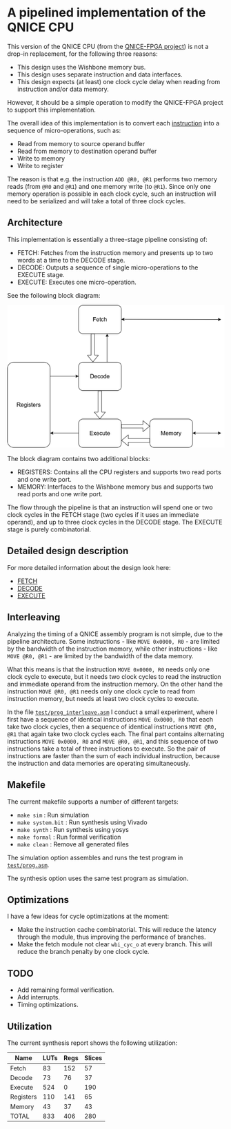 # A pipelined implementation of the QNICE CPU

This version of the QNICE CPU (from the [QNICE-FPGA
project](https://github.com/sy2002/QNICE-FPGA)) is not a drop-in replacement,
for the following three reasons:
* This design uses the Wishbone memory bus.
* This design uses separate instruction and data interfaces.
* This design expects (at least) one clock cycle delay when reading from
  instruction and/or data memory.

However, it should be a simple operation to modify the QNICE-FPGA project to
support this implementation.

The overall idea of this implementation is to convert each
[instruction](https://github.com/sy2002/QNICE-FPGA/blob/master/doc/intro/qnice_intro.pdf)
into a sequence of micro-operations, such as:
* Read from memory to source operand buffer
* Read from memory to destination operand buffer
* Write to memory
* Write to register

The reason is that e.g. the instruction `ADD @R0, @R1` performs two memory
reads (from `@R0` and `@R1`) and one memory write (to `@R1`). Since only one
memory operation is possible in each clock cycle, such an instruction will
need to be serialized and will take a total of three clock cycles.


## Architecture
This implementation is essentially a three-stage pipeline consisting of:

* FETCH: Fetches from the instruction memory and presents up to two words at a
  time to the DECODE stage.
* DECODE: Outputs a sequence of single micro-operations to the EXECUTE stage.
* EXECUTE: Executes one micro-operation.

See the following block diagram:

![Block Diagram](doc/cpu.png)

The block diagram contains two additional blocks:
* REGISTERS: Contains all the CPU registers and supports two read ports and one
  write port.
* MEMORY: Interfaces to the Wishbone memory bus and supports two read ports and
  one write port.

The flow through the pipeline is that an instruction will spend one or two
clock cycles in the FETCH stage (two cycles if it uses an immediate operand),
and up to three clock cycles in the DECODE stage. The EXECUTE stage is purely
combinatorial.


## Detailed design description
For more detailed information about the design look here:
* [FETCH](src/fetch/README.md)
* [DECODE](src/decode/README.md)
* [EXECUTE](src/execute/README.md)

## Interleaving
Analyzing the timing of a QNICE assembly program is not simple, due to the
pipeline architecture. Some instructions - like `MOVE 0x0000, R0` - are limited
by the bandwidth of the instruction memory, while other instructions - like
`MOVE @R0, @R1` - are limited by the bandwidth of the data memory.

What this means is that the instruction `MOVE 0x0000, R0` needs only one clock
cycle to execute, but it needs two clock cycles to read the instruction and
immediate operand from the instruction memory. On the other hand the
instruction `MOVE @R0, @R1` needs only one clock cycle to read from instruction
memory, but needs at least two clock cycles to execute.

In the file [`test/prog_interleave.asm`](test/prog_interleave.asm) I conduct a
small experiment, where I first have a sequence of identical instructions `MOVE
0x0000, R0` that each take two clock cycles, then a sequence of identical
instructions `MOVE @R0, @R1` that again take two clock cycles each. The final
part contains alternating instructions `MOVE 0x0000, R0` and `MOVE @R0, @R1`,
and this sequence of two instructions take a total of three instructions to
execute. So the pair of instructions are faster than the sum of each individual
instruction, because the instruction and data memories are operating
simultaneously.


## Makefile
The current makefile supports a number of different targets:
* `make sim`        : Run simulation
* `make system.bit` : Run synthesis using Vivado
* `make synth`      : Run synthesis using yosys
* `make formal`     : Run formal verification
* `make clean`      : Remove all generated files

The simulation option assembles and runs the test program in
[`test/prog.asm`](test/prog.asm).

The synthesis option uses the same test program as simulation.


## Optimizations
I have a few ideas for cycle optimizations at the moment:
* Make the instruction cache combinatorial. This will reduce the latency
  through the module, thus improving the performance of branches.
* Make the fetch module not clear `wbi_cyc_o` at every branch. This will reduce
  the branch penalty by one clock cycle.


## TODO
* Add remaining formal verification.
* Add interrupts.
* Timing optimizations.


## Utilization

The current synthesis report shows the following utilization:

|   Name    | LUTs | Regs | Slices |
| --------- | ---- | ---- | ------ |
| Fetch     |   83 |  152 |    57  |
| Decode    |   73 |   76 |    37  |
| Execute   |  524 |    0 |   190  |
| Registers |  110 |  141 |    65  |
| Memory    |   43 |   37 |    43  |
| TOTAL     |  833 |  406 |   280  |


